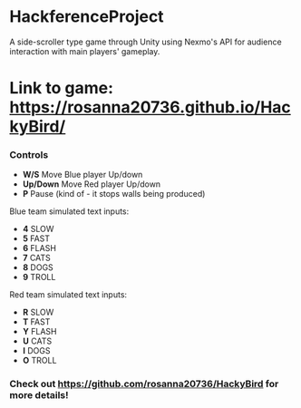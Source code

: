 # HackferenceProject
A side-scroller type game through Unity using Nexmo's API for audience interaction with main players' gameplay. 

# Link to game: https://rosanna20736.github.io/HackyBird/

### Controls

- **W/S** Move Blue player Up/down
- **Up/Down** Move Red player Up/down
- **P** Pause (kind of - it stops walls being produced)

Blue team simulated text inputs:
- **4** SLOW
- **5** FAST
- **6** FLASH
- **7** CATS
- **8** DOGS
- **9** TROLL

Red team simulated text inputs:
- **R** SLOW
- **T** FAST
- **Y** FLASH
- **U** CATS
- **I** DOGS
- **O** TROLL

### Check out https://github.com/rosanna20736/HackyBird for more details!
